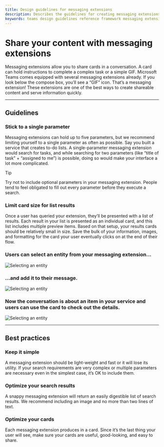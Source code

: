 ```yaml
---
title: Design guidelines for messaging extensions
description: Describes the guidelines for creating messaging extensions and sharing content
keywords: teams design guidelines reference framework messaging extensions
---
```

# Share your content with messaging extensions

Messaging extensions allow you to share cards in a conversation. A card can hold instructions to complete a complex task or a simple GIF. Microsoft Teams comes equipped with several messaging extensions already. If you look below the compose box, you’ll see a “GIF” icon. That’s a messaging extension! These extensions are one of the best ways to create shareable content and serve information quickly.

---

## Guidelines

### Stick to a single parameter

Messaging extensions can hold up to five parameters, but we recommend limiting yourself to a single parameter as often as possible. Say you built a service that creates to-do lists. A single-parameter messaging extension would search for tasks, and while searching for two parameters (like “title of task” + “assigned to me”) is possible, doing so would make your interface a lot more complicated.

> [!TIP]
> Try not to include optional parameters in your messaging extension. People tend to feel obligated to fill out every parameter before they execute a search.

### Limit card size for list results

Once a user has queried your extension, they’ll be presented with a list of results. Each result in your list is presented as an individual card, and this list includes multiple preview items. Based on that setup, your results cards should be relatively small in size. Save the bulk of your information, images, and formatting for the card your user eventually clicks on at the end of their flow.

### Users can select an entity from your messaging extension...

![Selecting an entity](~/assets/images/framework/framework_message-extentions_01.png)

### ...and add it to their message.

![Selecting an entity](~/assets/images/framework/framework_message-extentions_02.png)

### Now the conversation is about an item in your service and users can use the card to check out the details.

![Selecting an entity](~/assets/images/framework/framework_message-extentions_03.png)

---

## Best practices

### Keep it simple

A messaging extension should be light-weight and fast or it will lose its utility. If your search requirements are very complex or multiple parameters are necessary even in the simplest case, it’s OK to include them. 

### Optimize your search results

A snappy messaging extension will return an easily digestible list of search results. We recommend including an image and no more than two lines of text.

### Optimize your cards

Each messaging extension produces in a card. Since it’s the last thing your user will see, make sure your cards are useful, good-looking, and easy to share.
